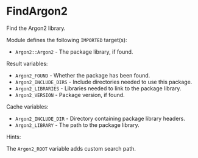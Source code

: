 # FindArgon2

Find the Argon2 library.

Module defines the following `IMPORTED` target(s):

* `Argon2::Argon2` - The package library, if found.

Result variables:

* `Argon2_FOUND` - Whether the package has been found.
* `Argon2_INCLUDE_DIRS` - Include directories needed to use this package.
* `Argon2_LIBRARIES` - Libraries needed to link to the package library.
* `Argon2_VERSION` - Package version, if found.

Cache variables:

* `Argon2_INCLUDE_DIR` - Directory containing package library headers.
* `Argon2_LIBRARY` - The path to the package library.

Hints:

The `Argon2_ROOT` variable adds custom search path.
